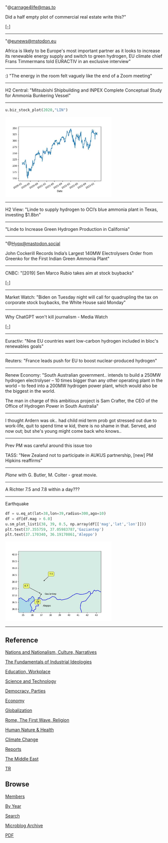 


"@carnage4life@mas.to

Did a half empty plot of commercial real estate write this?"

[[-]](https://media.mas.to/masto-public/media_attachments/files/109/810/150/434/890/652/original/9f5d93fa3aec10c5.jpeg)

---

"@eunews@mstodon.eu

Africa is likely to be Europe's most important partner as it looks to
increase its renewable energy supply and switch to green hydrogen, EU
climate chief Frans Timmermans told EURACTIV in an exclusive
interview"

---

:) "The energy in the room felt vaguely like the end of a Zoom meeting"

---

H2 Central: "Mitsubishi Shipbuilding and INPEX Complete Conceptual
Study for Ammonia Bunkering Vessel"

---

```python
u.biz_stock_plot(2020,"LIN")
```

<img width='340' src='mbl/2023/linde1.jpg'/> 

---

H2 View: "Linde to supply hydrogen to OCI’s blue ammonia plant in
Texas, investing $1.8bn"

---

"Linde to Increase Green Hydrogen Production in California"

---

"@Hypx@mastodon.social

John Cockerill Records India’s Largest 140MW Electrolysers Order from
Greenko for the First Indian Green Ammonia Plant"

---

CNBC: "[2019] Sen Marco Rubio takes aim at stock buybacks"

[[-]](https://www.cnbc.com/2019/02/12/rubio-backs-new-proposal-to-tackle-stock-buybacks.html)

---

Market Watch: "Biden on Tuesday night will call for quadrupling the
tax on corporate stock buybacks, the White House said Monday"

---

Why ChatGPT won't kill journalism - Media Watch

[[-]](https://youtu.be/--rFxctTLrg?t=549)

---

Euractiv: "Nine EU countries want low-carbon hydrogen included in
bloc's renewables goals"

---

Reuters: "France leads push for EU to boost nuclear-produced hydrogen"

---

Renew Economy: "South Australian government.. intends to build a 250MW
hydrogen electrolyser – 10 times bigger than any other operating plant
in the world – to feed into a 200MW hydrogen power plant, which would
also be the biggest in the world.

The man in charge of this ambitious project is Sam Crafter, the CEO of
the Office of Hydrogen Power in South Australia"

---

I thought Ardern was ok.. had child mid term prob got stressed out due
to work-life, quit to spend time w kid, there is no shame in
that. Served, and now out; but she's young might come back who knows..

---

Prev PM was careful around this issue too

TASS: "New Zealand not to participate in AUKUS partnership, [new] PM
Hipkins reaffirms"

---

*Plane* with G. Butler, M. Colter - great movie.

---

A Richter 7.5 and 7.8 within a day???

---

Earthquake

```python
df = u.eq_at(lat=38,lon=39,radius=300,ago=10)
df = df[df.mag > 6.0]
u.sm_plot_list1(38, 39, 0.5, np.array(df[['mag','lat','lon']]))
plt.text(37.355759, 37.05983787,'Gaziantep')
plt.text(37.170340, 36.19170861,'Aleppo')
```

<img width='340' src='mbl/2023/treq1.jpg'/>

---

## Reference

[Nations and Nationalism, Culture, Narratives](2013/02/nations-and-nationalism.html)

[The Fundamentals of Industrial Ideologies](2011/04/fundamentals-of-industrial-ideologies.html)

[Education, Workplace](2017/09/education-workplace.html)

[Science and Technology](2018/09/science-technology.html)

[Democracy, Parties](2016/11/democracy.html)

[Economy](2018/05/economy.html)

[Globalization](2018/09/globalization.html)

[Rome, The First Wave, Religion](2017/12/rome.html)

[Human Nature & Health](2020/07/human-nature.html)

[Climate Change](2018/12/climate.html)

[Reports](2019/05/reports.html)

[The Middle East](2019/07/middleeast.html)

[TR](../tr)

## Browse

[Members](2022/08/members.html)

[By Year](years.html)

[Search](search.html)

[Microblog Archive](mbl/index.html)

[PDF](https://drive.google.com/uc?export=view&id=1FSi-1MnqXVq_PVTEXzzflwN8-7h92N_R)

